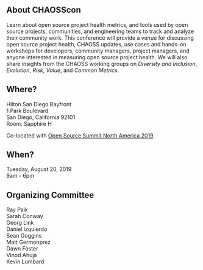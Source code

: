 ## About CHAOSScon

Learn about open source project health metrics, and tools used by open source projects, communities, and engineering teams to track and analyze their community work. This conference will provide a venue for discussing open source project health, CHAOSS updates, use cases and hands-on workshops for developers, community managers, project managers, and anyone interested in measuring open source project health. We will also share insights from the CHAOSS working groups on *Diversity and Inclusion*, *Evolution*, *Risk*, *Value*, and *Common Metrics*.

## Where?
Hilton San Diego Bayfront  
1 Park Boulevard  
San Diego, California 92101  
Room: Sapphire H

Co-located with [Open Source Summit North America 2019](https://events.linuxfoundation.org/events/open-source-summit-north-america-2019/attend/about/)

## When?
Tuesday, August 20, 2019  
9am - 6pm  

## Organizing Committee
Ray Paik  
Sarah Conway  
Georg Link  
Daniel Izquierdo  
Sean Goggins  
Matt Germonprez  
Dawn Foster  
Vinod Ahuja  
Kevin Lumbard  
